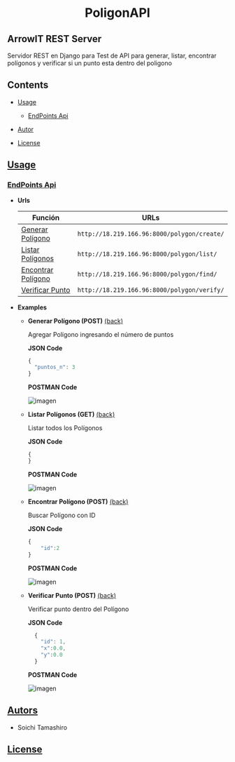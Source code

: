 <h1 align="center">PoligonAPI</h1>

## ArrowIT REST Server

Servidor REST en Django para Test de API para generar, listar, encontrar polígonos y verificar si un punto esta dentro del poligono

## Contents

- [Usage](#Usage)

  - [EndPoints Api](#EndPoints-Api)

- [Autor](#Autor)
- [License](#License)

## [Usage](#Contents)

### [EndPoints Api](#Contents)

- <b><a id="Polygon-urls-end">Urls</a></b>

  | Función                             | URLs                                        |
  | ----------------------------------- | ------------------------------------------- |
  | [Generar Polígono](#Polygon-add)    | `http://18.219.166.96:8000/polygon/create/` |
  | [Listar Polígonos](#Polygon-list)   | `http://18.219.166.96:8000/polygon/list/`   |
  | [Encontrar Polígono](#Polygon-find) | `http://18.219.166.96:8000/polygon/find/`   |
  | [Verificar Punto](#Polygon-verify)  | `http://18.219.166.96:8000/polygon/verify/` |

- <b>Examples</b>

  - <b><a id="Polygon-add">Generar Polígono (POST)</a></b>
    [(back)](#Polygon-urls-end)

    Agregar Polígono ingresando el número de puntos

    <b>JSON Code</b>

    ```javascript
    {
      "puntos_n": 3
    }
    ```

    <b>POSTMAN Code</b>

    ![imagen](https://user-images.githubusercontent.com/38510593/116279164-d6ead780-a74c-11eb-9993-c835c2370c99.png)

  - <b><a id="Polygon-list">Listar Polígonos (GET)</a></b>
    [(back)](#Polygon-urls-end)

    Listar todos los Polígonos

    <b>JSON Code</b>

    ```javascript
    {
    }
    ```

    <b>POSTMAN Code</b>

    ![imagen](https://user-images.githubusercontent.com/38510593/116279439-26c99e80-a74d-11eb-84ad-e92e14f786c4.png)

  - <b><a id="Polygon-find">Encontrar Polígono (POST)</a></b>
    [(back)](#Polygon-urls-end)

    Buscar Polígono con ID

    <b>JSON Code</b>

    ```javascript
    {
        "id":2
    }
    ```

    <b>POSTMAN Code</b>

    ![imagen](https://user-images.githubusercontent.com/38510593/116279644-65f7ef80-a74d-11eb-8f06-65ba3f363897.png)

  - <b><a id="Polygon-verify">Verificar Punto (POST)</a></b>
    [(back)](#Polygon-urls-end)

    Verificar punto dentro del Polígono

    <b>JSON Code</b>

    ```javascript
      {
        "id": 1,
        "x":0.0,
        "y":0.0
      }
    ```

    <b>POSTMAN Code</b>

    ![imagen](https://user-images.githubusercontent.com/38510593/116280870-bf145300-a74e-11eb-9346-268db837a085.png)

## [Autors](#Contents)

- Soichi Tamashiro

## [License](#Contents)

```

```
